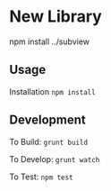 New Library
===========

npm install ../subview

Usage
-----

Installation `npm install`

Development
-----------

To Build: `grunt build`

To Develop: `grunt watch`

To Test: `npm test`
